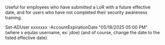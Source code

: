 Useful for employees who have submitted a LoR with a future effective date, and for users who have not completed their security awareness training.

Set-ADUser xxxxxxx -AccountExpirationDate "05/18/2025 05:00 PM"   (where x equlas username, ex: jdoe)  (and of course, change the date to the listed effective date)
